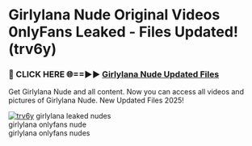 # Girlylana Nude Original Videos 0nlyFans Leaked - Files Updated! (trv6y)

<h3>🔴 CLICK HERE 🌐==►► <a href="https://tinyurl.com/52m3yx9h" rel="nofollow">Girlylana Nude Updated Files</a></h3>

Get Girlylana Nude and all content. Now you can access all videos and pictures of Girlylana Nude. New Updated Files 2025!

[![trv6y](https://i.imgur.com/TnHtlc8.gif)](https://tinyurl.com/52m3yx9h)
girlylana leaked nudes<br>
girlylana onlyfans nude<br>
girlylana onlyfans nudes